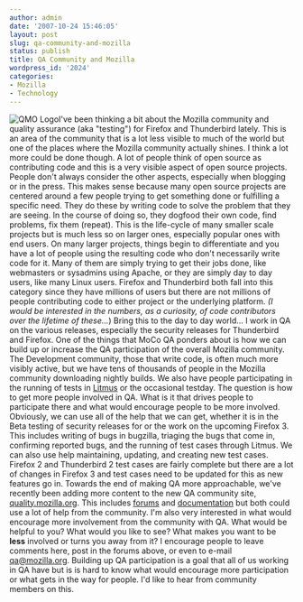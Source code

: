```yaml
---
author: admin
date: '2007-10-24 15:46:05'
layout: post
slug: qa-community-and-mozilla
status: publish
title: QA Community and Mozilla
wordpress_id: '2024'
categories:
- Mozilla
- Technology
---
```


![QMO Logo](http://www.arcanology.com/images/qmo_logo.png)I've been
thinking a bit about the Mozilla community and quality assurance (aka
"testing") for Firefox and Thunderbird lately. This is an area of the
community that is a lot less visible to much of the world but one of the
places where the Mozilla community actually shines. I think a lot more
could be done though. A lot of people think of open source as
contributing code and this is a very visible aspect of open source
projects. People don't always consider the other aspects, especially
when blogging or in the press. This makes sense because many open source
projects are centered around a few people trying to get something done
or fulfilling a specific need. They do these by writing code to solve
the problem that they are seeing. In the course of doing so, they
dogfood their own code, find problems, fix them (repeat). This is the
life-cycle of many smaller scale projects but is much less so on larger
ones, especially popular ones with end users. On many larger projects,
things begin to differentiate and you have a lot of people using the
resulting code who don't necessarily write code for it. Many of them are
simply trying to get their jobs done, like webmasters or sysadmins using
Apache, or they are simply day to day users, like many Linux users.
Firefox and Thunderbird both fall into this category since they have
millions of users but there are not millions of people contributing code
to either project or the underlying platform. *(I would be interested in
the numbers, as a curiosity, of code contributors over the lifetime of
these...*) Bring this to the day to day world... I work in QA on the
various releases, especially the security releases for Thunderbird and
Firefox. One of the things that MoCo QA ponders about is how we can
build up or increase the QA participation of the overall Mozilla
community. The Development community, those that write code, is often
much more visibly active, but we have tens of thousands of people in the
Mozilla community downloading nightly builds. We also have people
participating in the running of tests in
[Litmus](http://litmus.mozilla.org) or the occasional testday. The
question is how to get more people involved in QA. What is it that
drives people to participate there and what would encourage people to be
more involved. Obviously, we can use all of the help that we can get,
whether it is in the Beta testing of security releases for or the work
on the upcoming Firefox 3. This includes writing of bugs in bugzilla,
triaging the bugs that come in, confirming reported bugs, and the
running of test cases through Litmus. We can also use help maintaining,
updating, and creating new test cases. Firefox 2 and Thunderbird 2 test
cases are fairly complete but there are a lot of changes in Firefox 3
and test cases need to be updated for this as new features go in.
Towards the end of making QA more approachable, we've recently been
adding more content to the new QA community site,
[quality.mozilla.org](http://quality.mozilla.org). This includes
[forums](http://quality.mozilla.org/forums) and
[documentation](http://quality.mozilla.org/docs) but both could use a
lot of help from the community. I'm also very interested in what would
encourage more involvement from the community with QA. What would be
helpful to you? What would you like to see? What makes you want to be
**less** involved or turns you away from it? I encourage people to leave
comments here, post in the forums above, or even to e-mail
[qa@mozilla.org](mailto:qa@mozilla.org). Building up QA participation is
a goal that all of us working in QA have but is is hard to know what
would encourage more participation or what gets in the way for people.
I'd like to hear from community members on this.
